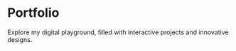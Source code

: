 # Portfolio
Explore my digital playground, filled with interactive projects and innovative designs.
